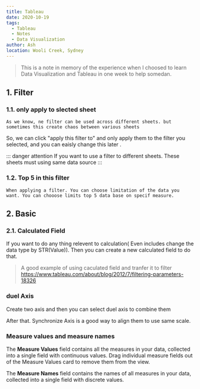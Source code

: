 ```yaml
---
title: Tableau
date: 2020-10-19
tags:
  - Tableau
  - Notes
  - Data Visualization
author: Ash
location: Wooli Creek, Sydney  
---
```



> This is a note in memory of the experience when I choosed to learn Data Visualization and Tableau in one week to help somedan.

## 1. Filter

### 1.1. only apply to slected sheet

    As we know, ne filter can be used across different sheets. but sometimes this create chaos between various sheets

So, we can click "apply this filter to" and only apply them to the filter you selected, and you can eaisly change this later .

::: danger attention
If you want to use a filter to different sheets. These sheets must using same data source
:::

### 1.2. Top 5 in this filter

    When applying a filter. You can choose limitation of the data you want. You can chooose limits top 5 data base on specif measure.

## 2. Basic

### 2.1. Calculated Field
If you want to do any thing relevent to calculation( Even includes change the data type by STR(Value)). Then you can create a new calculated field to do that.

> A good example of using caculated field and tranfer it to filter
https://www.tableau.com/about/blog/2012/7/filtering-parameters-18326

### duel Axis

Create two axis and then you can select duel axis to combine them 

After that. Synchronize Axis is a good way to align them to use same scale.

### Measure values and measure names

The **Measure Values** field contains all the measures in your data, collected into a single field with continuous values. Drag individual measure fields out of the Measure Values card to remove them from the view.

The **Measure Names** field contains the names of all measures in your data, collected into a single field with discrete values.